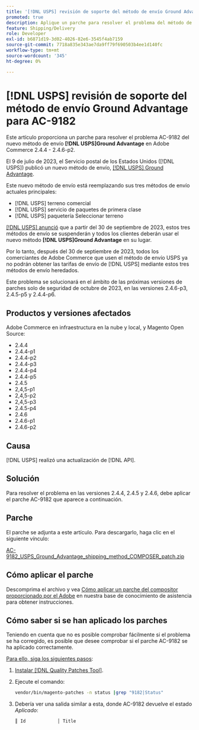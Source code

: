 ```yaml
---
title: '[!DNL USPS] revisión de soporte del método de envío Ground Advantage para AC-9182'
promoted: true
description: Aplique un parche para resolver el problema del método de envío  [!DNL USPS] Ground Advantage AC-9182 para Adobe Commerce 2.4.4 - 2.4.6-p2.
feature: Shipping/Delivery
role: Developer
exl-id: b6871d19-3d02-4026-82e6-3545f4ab7159
source-git-commit: 7718a835e343ae7da9ff79f690503b4ee1d140fc
workflow-type: tm+mt
source-wordcount: '345'
ht-degree: 0%

---
```


# [!DNL USPS] revisión de soporte del método de envío Ground Advantage para AC-9182

Este artículo proporciona un parche para resolver el problema AC-9182 del nuevo método de envío **[!DNL USPS]Ground Advantage** en Adobe Commerce 2.4.4 - 2.4.6-p2.

El 9 de julio de 2023, el Servicio postal de los Estados Unidos ([!DNL USPS]) publicó un nuevo método de envío, [[!DNL USPS] Ground Advantage](https://www.usps.com/ship/ground-advantage.htm).

Este nuevo método de envío está reemplazando sus tres métodos de envío actuales principales:

* [!DNL USPS] terreno comercial
* [!DNL USPS] servicio de paquetes de primera clase
* [!DNL USPS] paquetería Seleccionar terreno

[[!DNL USPS] anunció](https://faq.usps.com/s/article/USPS-Ground-Advantage#how_it_works) que a partir del 30 de septiembre de 2023, estos tres métodos de envío se suspenderán y todos los clientes deberán usar el nuevo método **[!DNL USPS]Ground Advantage** en su lugar.

Por lo tanto, después del 30 de septiembre de 2023, todos los comerciantes de Adobe Commerce que usen el método de envío USPS ya no podrán obtener las tarifas de envío de [!DNL USPS] mediante estos tres métodos de envío heredados.

Este problema se solucionará en el ámbito de las próximas versiones de parches solo de seguridad de octubre de 2023, en las versiones 2.4.6-p3, 2.4.5-p5 y 2.4.4-p6.

## Productos y versiones afectados

Adobe Commerce en infraestructura en la nube y local, y Magento Open Source:

* 2.4.4
* 2.4.4-p1
* 2.4.4-p2
* 2.4.4-p3
* 2.4.4-p4
* 2.4.4-p5
* 2.4.5
* 2,4,5-p1
* 2,4,5-p2
* 2,4,5-p3
* 2.4.5-p4
* 2.4.6
* 2.4.6-p1
* 2.4.6-p2

## Causa

[!DNL USPS] realizó una actualización de [!DNL API].

## Solución

Para resolver el problema en las versiones 2.4.4, 2.4.5 y 2.4.6, debe aplicar el parche AC-9182 que aparece a continuación.

## Parche

El parche se adjunta a este artículo. Para descargarlo, haga clic en el siguiente vínculo:

[AC-9182_USPS_Ground_Advantage_shipping_method_COMPOSER_patch.zip](assets/AC-9182_USPS_Ground_Advantage_shipping_method_COMPOSER_patch.zip)

## Cómo aplicar el parche

Descomprima el archivo y vea [Cómo aplicar un parche del compositor proporcionado por el Adobe](https://experienceleague.adobe.com/docs/commerce-knowledge-base/kb/how-to/how-to-apply-a-composer-patch-provided-by-magento.html?lang=es) en nuestra base de conocimiento de asistencia para obtener instrucciones.

## Cómo saber si se han aplicado los parches

Teniendo en cuenta que no es posible comprobar fácilmente si el problema se ha corregido, es posible que desee comprobar si el parche AC-9182 se ha aplicado correctamente.

<u>Para ello, siga los siguientes pasos</u>:

1. [Instalar [!DNL Quality Patches Tool]](https://experienceleague.adobe.com/docs/commerce-operations/tools/quality-patches-tool/usage.html?lang=es).
1. Ejecute el comando:

   ```bash
   vendor/bin/magento-patches -n status |grep "9182|Status"
   ```

1. Debería ver una salida similar a esta, donde AC-9182 devuelve el estado *Aplicado*:

   ```bash
   ║ Id            │ Title                                                        │ Category        │ Origin                 │ Status      │ Details                                          ║ ║ N/A           │ ../m2-hotfixes/AC-9182_USPS_Ground_Advantage_shipping_method_COMPOSER_patch.patch      │ Other           │ Local                  │ Applied     │ Patch type: Custom                                
   ```
